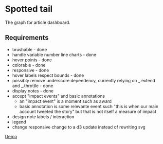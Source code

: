 Spotted tail
===

The graph for article dashboard.

## Requirements

* brushable - done
* handle variable number line charts - done
* hover points - done
* colorable - done
* responsive - done
* hover labels respect bounds - done
* possibly remove underscore dependency, currently relying on _.extend and _.throttle - done
* display notes - done
* accept "impact events" and basic annotations
	* an "impact event" is a moment such as award
	* basic annotation is some relevante event such "this is when our main account tweeted the story" but that is not itself a measure of impact
* design note labels / interaction
* legend
* change responsive change to a d3 update instead of rewriting svg

[Demo](https://newslynx.github.io/spotted-tail)